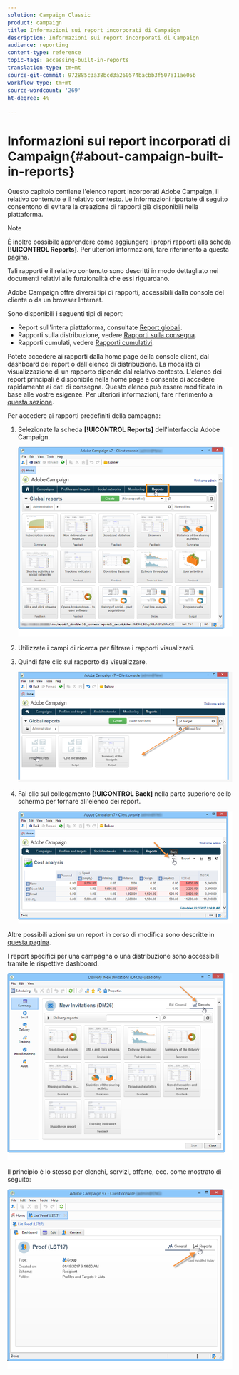 ```yaml
---
solution: Campaign Classic
product: campaign
title: Informazioni sui report incorporati di Campaign
description: Informazioni sui report incorporati di Campaign
audience: reporting
content-type: reference
topic-tags: accessing-built-in-reports
translation-type: tm+mt
source-git-commit: 972885c3a38bcd3a260574bacbb3f507e11ae05b
workflow-type: tm+mt
source-wordcount: '269'
ht-degree: 4%

---
```



# Informazioni sui report incorporati di Campaign{#about-campaign-built-in-reports}

Questo capitolo contiene l&#39;elenco  report incorporati Adobe Campaign, il relativo contenuto e il relativo contesto. Le informazioni riportate di seguito consentono di evitare la creazione di rapporti già disponibili nella piattaforma.

>[!NOTE]
>
>È inoltre possibile apprendere come aggiungere i propri rapporti alla scheda **[!UICONTROL Reports]**. Per ulteriori informazioni, fare riferimento a questa [pagina](../../reporting/using/configuring-access-to-the-report.md#defining-the-filtering-options).

Tali rapporti e il relativo contenuto sono descritti in modo dettagliato nei documenti relativi alle funzionalità che essi riguardano.

 Adobe Campaign offre diversi tipi di rapporti, accessibili dalla console del cliente o da un browser Internet.

Sono disponibili i seguenti tipi di report:

* Report sull&#39;intera piattaforma, consultate [Report globali](../../reporting/using/global-reports.md).
* Rapporti sulla distribuzione, vedere [Rapporti sulla consegna](../../reporting/using/delivery-reports.md).
* Rapporti cumulati, vedere [Rapporti cumulativi](../../reporting/using/cumulative-reports.md).

Potete accedere ai rapporti dalla home page della console client, dal dashboard dei report o dall&#39;elenco di distribuzione. La modalità di visualizzazione di un rapporto dipende dal relativo contesto. L&#39;elenco dei report principali è disponibile nella home page e consente di accedere rapidamente ai dati di consegna. Questo elenco può essere modificato in base alle vostre esigenze. Per ulteriori informazioni, fare riferimento a [questa sezione](../../reporting/using/about-reports-creation-in-campaign.md).

Per accedere ai rapporti predefiniti della campagna:

1. Selezionate la scheda **[!UICONTROL Reports]** dell&#39;interfaccia  Adobe Campaign.

   ![](assets/reporting_access_from_home.png)

1. Utilizzate i campi di ricerca per filtrare i rapporti visualizzati.

1. Quindi fate clic sul rapporto da visualizzare.

   ![](assets/reporting_edit_a_report.png)

1. Fai clic sul collegamento **[!UICONTROL Back]** nella parte superiore dello schermo per tornare all&#39;elenco dei report.

   ![](assets/reporting_back_button.png)

Altre possibili azioni su un report in corso di modifica sono descritte in [questa pagina](../../reporting/using/actions-on-reports.md).

I report specifici per una campagna o una distribuzione sono accessibili tramite le rispettive dashboard.

![](assets/reporting_on_a_delivery.png)

Il principio è lo stesso per elenchi, servizi, offerte, ecc. come mostrato di seguito:

![](assets/reporting_on_an_offer.png)